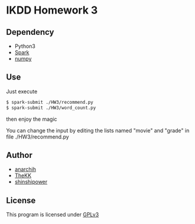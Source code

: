 IKDD Homework 3
===============

Dependency
----------
* Python3
* [Spark](https://spark.apache.org/)
* [numpy](http://www.numpy.org/)

Use
---
Just execute

~~~ sh
$ spark-submit ./HW3/recommend.py
$ spark-submit ./HW3/word_count.py
~~~

then enjoy the magic

You can change the input by editing the lists named "movie" and "grade" in file ./HW3/recommend.py

Author
------
* [anarchih](https://github.com/anarchih)
* [TheKK](https://github.com/thekk)
* [shinshipower](https://github.com/shinshipower)

License
-------
This program is licensed under [GPLv3](http://www.gnu.org/licenses/gpl-3.0.html)

